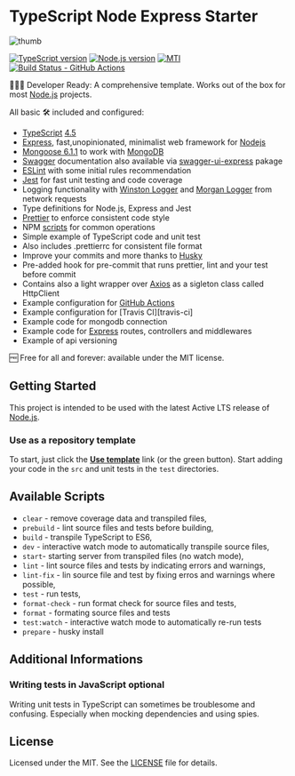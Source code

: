 # TypeScript Node Express Starter

![thumb](https://user-images.githubusercontent.com/20326000/146277095-ace5c15b-f77d-4387-bab9-e045221afb0e.jpg)

[![TypeScript version][ts-badge]][typescript-4-5]
[![Node.js version][nodejs-badge]][nodejs]
[![MTI][license-badge]][license]
[![Build Status - GitHub Actions][gha-badge]][gha-ci]

👩🏻‍💻 Developer Ready: A comprehensive template. Works out of the box for most [Node.js][nodejs] projects.

All basic 🛠 included and configured:

-   [TypeScript][typescript] [4.5][typescript-4-5]
-   [Express][express], fast,unopinionated, minimalist web framework for [Nodejs][nodejs]
-   [Mongoose 6.1.1][mongoose] to work with [MongoDB][mongodb]
-   [Swagger][swagger] documentation also available via [swagger-ui-express][swagger-ui] pakage
-   [ESLint][eslint] with some initial rules recommendation
-   [Jest][jest] for fast unit testing and code coverage
-   Logging functionality with [Winston Logger][winston] and [Morgan Logger][morgan] from network requests
-   Type definitions for Node.js, Express and Jest
-   [Prettier][prettier] to enforce consistent code style
-   NPM [scripts](#available-scripts) for common operations
-   Simple example of TypeScript code and unit test
-   Also includes .prettierrc for consistent file format
-   Improve your commits and more thanks to [Husky][husky]
-   Pre-added hook for pre-commit that runs prettier, lint and your test before commit
-   Contains also a light wrapper over [Axios][axios] as a sigleton class called HttpClient
-   Example configuration for [GitHub Actions][gh-actions]
-   Example configuration for [Travis CI][travis-ci]
-   Example code for mongodb connection
-   Example code for [Express][express] routes, controllers and middlewares
-   Example of api versioning

🆓 Free for all and forever: available under the MIT license.

## Getting Started

This project is intended to be used with the latest Active LTS release of [Node.js][nodejs].

### Use as a repository template

To start, just click the **[Use template][repo-template-action]** link (or the green button). Start adding your code in the `src` and unit tests in the `test` directories.

<!-- ### Clone repository

To clone the repository, use the following commands:

```sh
git clone git@github.com:atheodosiou/TypeScript-Node-Express-Starter.git ./my-cool-project
cd my-cool-project
npm install
```

### Download latest release

Download and unzip the current **main** branch or one of the tags:

```sh
wget https://github.com/jsynowiec/node-typescript-boilerplate/archive/main.zip -O node-typescript-boilerplate.zip
unzip node-typescript-boilerplate.zip && rm node-typescript-boilerplate.zip
```-->

## Available Scripts

-   `clear` - remove coverage data and transpiled files,
-   `prebuild` - lint source files and tests before building,
-   `build` - transpile TypeScript to ES6,
-   `dev` - interactive watch mode to automatically transpile source files,
-   `start`- starting server from transpiled files (no watch mode),
-   `lint` - lint source files and tests by indicating errors and warnings,
-   `lint-fix` - lin source file and test by fixing erros and warnings where possible,
-   `test` - run tests,
-   `format-check` - run format check for source files and tests,
-   `format` - formating source files and tests
-   `test:watch` - interactive watch mode to automatically re-run tests
-   `prepare` - husky install

## Additional Informations

### Writing tests in JavaScript **optional**

Writing unit tests in TypeScript can sometimes be troublesome and confusing. Especially when mocking dependencies and using spies.

## License

Licensed under the MIT. See the [LICENSE](https://github.com/atheodosiou/TypeScript-Node-Express-Starter/blob/master/LICENCE) file for details.

[ts-badge]: https://img.shields.io/badge/TypeScript-4.5-blue.svg
[nodejs-badge]: https://img.shields.io/node/v/gh-badges.svg
[nodejs]: https://nodejs.org/dist/latest-v14.x/docs/api/
[express]: https://expressjs.com
[mongoose]: https://mongoosejs.com/docs/guide.html
[mongodb]: https://www.mongodb.com/
[swagger]: https://swagger.io/
[husky]: https://typicode.github.io/husky/#/
[axios]: https://axios-http.com/
[swagger-ui]: https://www.npmjs.com/package/swagger-ui-express
[winston]: https://github.com/winstonjs/winston
[morgan]: https://www.npmjs.com/package/morgan
[gha-badge]: https://github.com/atheodosiou/TypeScript-Node-Express-Starter/actions/workflows/nodejs.yml/badge.svg
[gha-ci]: https://github.com/atheodosiou/TypeScript-Node-Express-Starter/actions/workflows/nodejs.yml/badge.svg
[typescript]: https://www.typescriptlang.org/
[typescript-4-5]: https://www.typescriptlang.org/docs/handbook/release-notes/typescript-4-5.html
[license-badge]: https://img.shields.io/badge/license-MIT-blue.svg
[license]: https://github.com/atheodosiou/TypeScript-Node-Express-Starter/blob/master/LICENCE
[jest]: https://facebook.github.io/jest/
[eslint]: https://github.com/eslint/eslint
[prettier]: https://prettier.io
[gh-actions]: https://github.com/features/actions
[repo-template-action]: https://github.com/atheodosiou/TypeScript-Node-Express-Starter/generate
